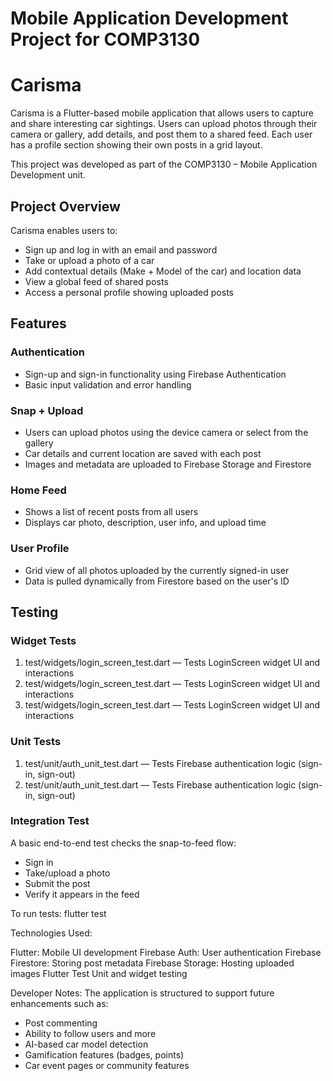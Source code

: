 # Mobile Application Development Project for COMP3130
# Carisma
Carisma is a Flutter-based mobile application that allows users to capture and share interesting car sightings. Users can upload photos through their camera or gallery, add details, and post them to a shared feed. Each user has a profile section showing their own posts in a grid layout.

This project was developed as part of the COMP3130 – Mobile Application Development unit.

## Project Overview
Carisma enables users to:
- Sign up and log in with an email and password
- Take or upload a photo of a car
- Add contextual details (Make + Model of the car) and location data
- View a global feed of shared posts
- Access a personal profile showing uploaded posts

## Features

### Authentication
- Sign-up and sign-in functionality using Firebase Authentication
- Basic input validation and error handling

### Snap + Upload
- Users can upload photos using the device camera or select from the gallery
- Car details and current location are saved with each post
- Images and metadata are uploaded to Firebase Storage and Firestore

### Home Feed
- Shows a list of recent posts from all users
- Displays car photo, description, user info, and upload time

### User Profile
- Grid view of all photos uploaded by the currently signed-in user
- Data is pulled dynamically from Firestore based on the user's ID

## Testing

### Widget Tests
1. test/widgets/login_screen_test.dart — Tests LoginScreen widget UI and interactions
2. test/widgets/login_screen_test.dart — Tests LoginScreen widget UI and interactions
3. test/widgets/login_screen_test.dart — Tests LoginScreen widget UI and interactions

### Unit Tests
1. test/unit/auth_unit_test.dart — Tests Firebase authentication logic (sign-in, sign-out)
2. test/unit/auth_unit_test.dart — Tests Firebase authentication logic (sign-in, sign-out)

### Integration Test
A basic end-to-end test checks the snap-to-feed flow:
- Sign in
- Take/upload a photo
- Submit the post
- Verify it appears in the feed

To run tests:
flutter test

Technologies Used:

Flutter:	Mobile UI development
Firebase Auth:	User authentication
Firebase Firestore:	Storing post metadata
Firebase Storage:	Hosting uploaded images
Flutter Test	Unit and widget testing

Developer Notes:
The application is structured to support future enhancements such as:
- Post commenting
- Ability to follow users and more
- AI-based car model detection
- Gamification features (badges, points)
- Car event pages or community features

